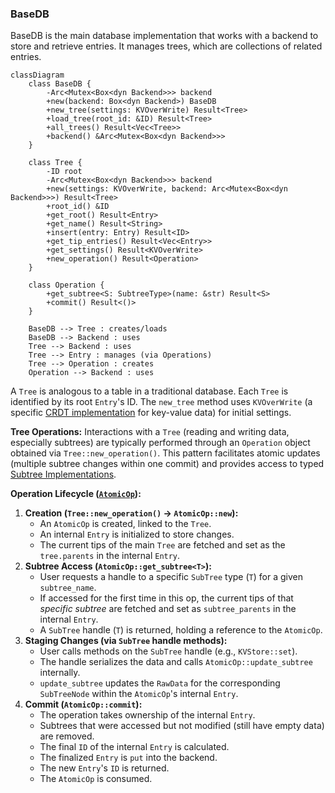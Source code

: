 ### BaseDB

BaseDB is the main database implementation that works with a backend to store and retrieve entries. It manages trees, which are collections of related entries.

```mermaid
classDiagram
    class BaseDB {
        -Arc<Mutex<Box<dyn Backend>>> backend
        +new(backend: Box<dyn Backend>) BaseDB
        +new_tree(settings: KVOverWrite) Result<Tree>
        +load_tree(root_id: &ID) Result<Tree>
        +all_trees() Result<Vec<Tree>>
        +backend() &Arc<Mutex<Box<dyn Backend>>>
    }

    class Tree {
        -ID root
        -Arc<Mutex<Box<dyn Backend>>> backend
        +new(settings: KVOverWrite, backend: Arc<Mutex<Box<dyn Backend>>>) Result<Tree>
        +root_id() &ID
        +get_root() Result<Entry>
        +get_name() Result<String>
        +insert(entry: Entry) Result<ID>
        +get_tip_entries() Result<Vec<Entry>>
        +get_settings() Result<KVOverWrite>
        +new_operation() Result<Operation>
    }

    class Operation {
        +get_subtree<S: SubtreeType>(name: &str) Result<S>
        +commit() Result<()>
    }

    BaseDB --> Tree : creates/loads
    BaseDB --> Backend : uses
    Tree --> Backend : uses
    Tree --> Entry : manages (via Operations)
    Tree --> Operation : creates
    Operation --> Backend : uses
```

A `Tree` is analogous to a table in a traditional database. Each `Tree` is identified by its root `Entry`'s ID. The `new_tree` method uses `KVOverWrite` (a specific [CRDT implementation](crdt.md) for key-value data) for initial settings.

**Tree Operations:** Interactions with a `Tree` (reading and writing data, especially subtrees) are typically performed through an `Operation` object obtained via `Tree::new_operation()`. This pattern facilitates atomic updates (multiple subtree changes within one commit) and provides access to typed [Subtree Implementations](subtrees.md).

**Operation Lifecycle ([`AtomicOp`](../../src/atomicop.rs)):**

1.  **Creation (`Tree::new_operation()` -> `AtomicOp::new`):**
    - An `AtomicOp` is created, linked to the `Tree`.
    - An internal `Entry` is initialized to store changes.
    - The current tips of the main `Tree` are fetched and set as the `tree.parents` in the internal `Entry`.
2.  **Subtree Access (`AtomicOp::get_subtree<T>`):**
    - User requests a handle to a specific `SubTree` type (`T`) for a given `subtree_name`.
    - If accessed for the first time in this op, the current tips of that _specific subtree_ are fetched and set as `subtree_parents` in the internal `Entry`.
    - A `SubTree` handle (`T`) is returned, holding a reference to the `AtomicOp`.
3.  **Staging Changes (via `SubTree` handle methods):**
    - User calls methods on the `SubTree` handle (e.g., `KVStore::set`).
    - The handle serializes the data and calls `AtomicOp::update_subtree` internally.
    - `update_subtree` updates the `RawData` for the corresponding `SubTreeNode` within the `AtomicOp`'s internal `Entry`.
4.  **Commit (`AtomicOp::commit`):**
    - The operation takes ownership of the internal `Entry`.
    - Subtrees that were accessed but not modified (still have empty data) are removed.
    - The final `ID` of the internal `Entry` is calculated.
    - The finalized `Entry` is `put` into the backend.
    - The new `Entry`'s `ID` is returned.
    - The `AtomicOp` is consumed.
